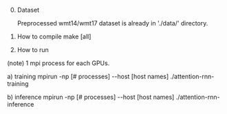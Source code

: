 0. Dataset

	Preprocessed wmt14/wmt17 dataset is already in './data/' directory.

1. How to compile
	make [all]

2. How to run

(note) 1 mpi process for each GPUs.

a) training
	mpirun -np [# processes] --host [host names] ./attention-rnn-training

b) inference
	mpirun -np [# processes] --host [host names] ./attention-rnn-inference
